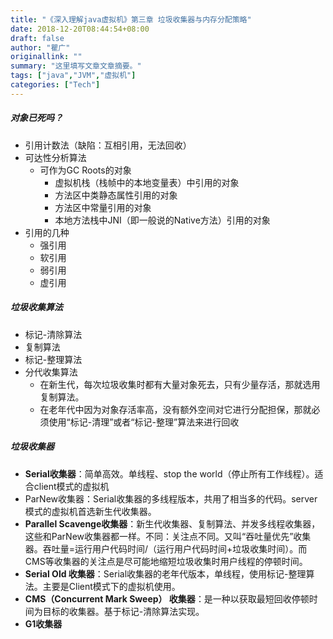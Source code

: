 ```yaml
---
title: "《深入理解java虚拟机》第三章 垃圾收集器与内存分配策略"
date: 2018-12-20T08:44:54+08:00
draft: false
author: "瞿广"
originallink: ""
summary: "这里填写文章文章摘要。"
tags: ["java","JVM","虚拟机"]
categories: ["Tech"]
---
```


##### 对象已死吗？
- 引用计数法（缺陷：互相引用，无法回收）
- 可达性分析算法
    - 可作为GC Roots的对象
        - 虚拟机栈（栈帧中的本地变量表）中引用的对象
        - 方法区中类静态属性引用的对象
        - 方法区中常量引用的对象
        - 本地方法栈中JNI（即一般说的Native方法）引用的对象
- 引用的几种
    - 强引用
    - 软引用
    - 弱引用
    - 虚引用
##### 垃圾收集算法
- 标记-清除算法
- 复制算法
- 标记-整理算法
- 分代收集算法
    - 在新生代，每次垃圾收集时都有大量对象死去，只有少量存活，那就选用复制算法。
    - 在老年代中因为对象存活率高，没有额外空间对它进行分配担保，那就必须使用“标记-清理”或者“标记-整理”算法来进行回收

##### 垃圾收集器

- **Serial收集器**：简单高效。单线程、stop the world（停止所有工作线程）。适合client模式的虚拟机
- ParNew收集器：Serial收集器的多线程版本，共用了相当多的代码。server模式的虚拟机首选新生代收集器。
- **Parallel Scavenge收集器**：新生代收集器、复制算法、并发多线程收集器，这些和ParNew收集器都一样。不同：关注点不同。又叫“吞吐量优先”收集器。吞吐量=运行用户代码时间/（运行用户代码时间+垃圾收集时间）。而CMS等收集器的关注点是尽可能地缩短垃圾收集时用户线程的停顿时间。
- **Serial Old 收集器**：Serial收集器的老年代版本，单线程，使用标记-整理算法。主要是Client模式下的虚拟机使用。
- **CMS（Concurrent Mark Sweep） 收集器**：是一种以获取最短回收停顿时间为目标的收集器。基于标记-清除算法实现。
- **G1收集器**